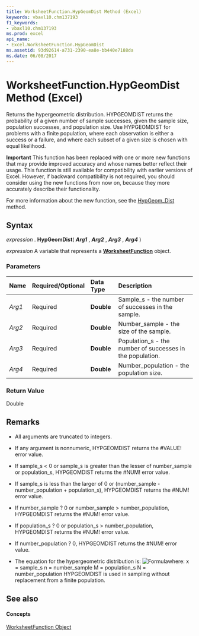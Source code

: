 ```yaml
---
title: WorksheetFunction.HypGeomDist Method (Excel)
keywords: vbaxl10.chm137193
f1_keywords:
- vbaxl10.chm137193
ms.prod: excel
api_name:
- Excel.WorksheetFunction.HypGeomDist
ms.assetid: 93d92614-a731-2390-ea8e-bb440e7188da
ms.date: 06/08/2017
---
```



# WorksheetFunction.HypGeomDist Method (Excel)

Returns the hypergeometric distribution. HYPGEOMDIST returns the probability of a given number of sample successes, given the sample size, population successes, and population size. Use HYPGEOMDIST for problems with a finite population, where each observation is either a success or a failure, and where each subset of a given size is chosen with equal likelihood.


 **Important**  This function has been replaced with one or more new functions that may provide improved accuracy and whose names better reflect their usage. This function is still available for compatibility with earlier versions of Excel. However, if backward compatibility is not required, you should consider using the new functions from now on, because they more accurately describe their functionality.

For more information about the new function, see the [HypGeom_Dist](worksheetfunction-hypgeom_dist-method-excel.md) method.

## Syntax

 _expression_ . **HypGeomDist**( **_Arg1_** , **_Arg2_** , **_Arg3_** , **_Arg4_** )

 _expression_ A variable that represents a **[WorksheetFunction](worksheetfunction-object-excel.md)** object.


### Parameters



|**Name**|**Required/Optional**|**Data Type**|**Description**|
|:-----|:-----|:-----|:-----|
| _Arg1_|Required| **Double**|Sample_s - the number of successes in the sample.|
| _Arg2_|Required| **Double**|Number_sample - the size of the sample.|
| _Arg3_|Required| **Double**|Population_s - the number of successes in the population.|
| _Arg4_|Required| **Double**|Number_population - the population size.|

### Return Value

Double


## Remarks




- All arguments are truncated to integers.
    
- If any argument is nonnumeric, HYPGEOMDIST returns the #VALUE! error value.
    
- If sample_s < 0 or sample_s is greater than the lesser of number_sample or population_s, HYPGEOMDIST returns the #NUM! error value.
    
- If sample_s is less than the larger of 0 or (number_sample - number_population + population_s), HYPGEOMDIST returns the #NUM! error value.
    
- If number_sample ? 0 or number_sample > number_population, HYPGEOMDIST returns the #NUM! error value.
    
- If population_s ? 0 or population_s > number_population, HYPGEOMDIST returns the #NUM! error value.
    
- If number_population ? 0, HYPGEOMDIST returns the #NUM! error value.
    
- The equation for the hypergeometric distribution is:
![Formula](images/awfhypge_ZA06051151.gif)where: x = sample_s n = number_sample M = population_s N = number_population HYPGEOMDIST is used in sampling without replacement from a finite population. 
    

## See also


#### Concepts


[WorksheetFunction Object](worksheetfunction-object-excel.md)

